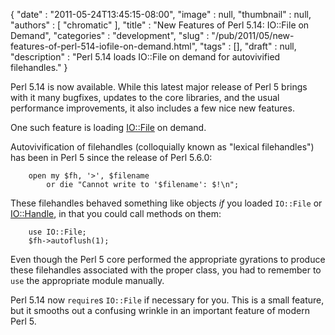 {
   "date" : "2011-05-24T13:45:15-08:00",
   "image" : null,
   "thumbnail" : null,
   "authors" : [
      "chromatic"
   ],
   "title" : "New Features of Perl 5.14: IO::File on Demand",
   "categories" : "development",
   "slug" : "/pub/2011/05/new-features-of-perl-514-iofile-on-demand.html",
   "tags" : [],
   "draft" : null,
   "description" : "Perl 5.14 loads IO::File on demand for autovivified filehandles."
}



Perl 5.14 is now available. While this latest major release of Perl 5 brings with it many bugfixes, updates to the core libraries, and the usual performance improvements, it also includes a few nice new features.

One such feature is loading [IO::File](http://search.cpan.org/perldoc?IO::File) on demand.

Autovivification of filehandles (colloquially known as "lexical filehandles") has been in Perl 5 since the release of Perl 5.6.0:

        open my $fh, '>', $filename
            or die "Cannot write to '$filename': $!\n";

These filehandles behaved something like objects *if* you loaded `IO::File` or [IO::Handle](http://search.cpan.org/perldoc?IO::Handle), in that you could call methods on them:

        use IO::File;
        $fh->autoflush(1);

Even though the Perl 5 core performed the appropriate gyrations to produce these filehandles associated with the proper class, you had to remember to `use` the appropriate module manually.

Perl 5.14 now `require`s `IO::File` if necessary for you. This is a small feature, but it smooths out a confusing wrinkle in an important feature of modern Perl 5.
